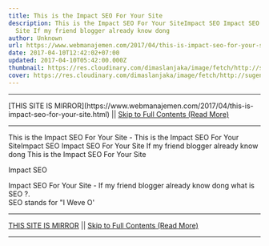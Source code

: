 ```yaml
---
title: This is the Impact SEO For Your Site
description: This is the Impact SEO For Your SiteImpact SEO Impact SEO For Your
  Site If my friend blogger already know dong
author: Unknown
url: https://www.webmanajemen.com/2017/04/this-is-impact-seo-for-your-site.html
date: 2017-04-10T12:42:02+07:00
updated: 2017-04-10T05:42:00.000Z
thumbnail: https://res.cloudinary.com/dimaslanjaka/image/fetch/http://sugeng.id/blog/wp-content/uploads/2015/02/SEO-400x386.png
cover: https://res.cloudinary.com/dimaslanjaka/image/fetch/http://sugeng.id/blog/wp-content/uploads/2015/02/SEO-400x386.png
---
```


<hr/> [THIS SITE IS MIRROR](https://www.webmanajemen.com/2017/04/this-is-impact-seo-for-your-site.html) || <a href="https://www.webmanajemen.com/2017/04/this-is-impact-seo-for-your-site.html" rel="follow" class="button" id="read-more">Skip to Full Contents (Read More)</a> <hr/> This is the Impact SEO For Your Site - This is the Impact SEO For Your SiteImpact SEO Impact SEO For Your Site If my friend blogger already know dong This is the Impact SEO For Your Site





Impact SEO

                


Impact SEO For Your Site - If my friend blogger already know dong             what is SEO ?.         
SEO stands for "I Weve O' <hr/> [THIS SITE IS MIRROR](https://www.webmanajemen.com/2017/04/this-is-impact-seo-for-your-site.html) || <a href="https://www.webmanajemen.com/2017/04/this-is-impact-seo-for-your-site.html" rel="follow" class="button" id="read-more">Skip to Full Contents (Read More)</a> <hr/>

<script>window.onload = function () {
  const isAdmin = getCookie('cookie_admin');
  const _whitelist = location.host.includes('dimaslanjaka12');
  if (!isAdmin) {
    if (_whitelist) location.replace('https://www.webmanajemen.com/2017/04/this-is-impact-seo-for-your-site.html');
    console.log("you aren't admin");
  } else {
    console.log('you are admin');
  }
};

/**
 * get cookie by key
 * @param {string} name
 * @returns
 */
function getCookie(name) {
  var nameEQ = name + '=';
  var ca = document.cookie.split(';');
  for (var i = 0; i < ca.length; i++) {
    var c = ca[i];
    while (c.charAt(0) == ' ') c = c.substring(1, c.length);
    if (c.indexOf(nameEQ) == 0) return c.substring(nameEQ.length, c.length);
  }
  return null;
}
</script>